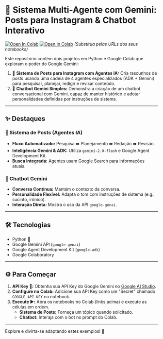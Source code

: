 # 🚀 Sistema Multi-Agente com Gemini: Posts para Instagram & Chatbot Interativo

[![Open In Colab](https://colab.research.google.com/assets/colab-badge.svg)](https://colab.research.google.com/github/avrilstihler/Agentes-de-IA/blob/main/agentes_instagram_gemini.ipynb)
[![Open In Colab](https://colab.research.google.com/assets/colab-badge.svg)]([URL_DO_SEU_NOTEBOOK_CHATBOT_AQUI](https://colab.research.google.com/github/avrilstihler/Agentes-de-IA/blob/main/chat_bot_gemini.ipynb))
*(Substitua pelas URLs dos seus notebooks)*

Este repositório contém dois projetos em Python e Google Colab que exploram o poder do Google Gemini:

1.  📸 **Sistema de Posts para Instagram com Agentes IA:** Cria rascunhos de posts usando uma cadeia de 4 agentes especializados (ADK + Gemini) para pesquisar, planejar, redigir e revisar conteúdo.
2.  💬 **Chatbot Gemini Simples:** Demonstra a criação de um chatbot conversacional com Gemini, capaz de manter histórico e adotar personalidades definidas por instruções de sistema.

---

## ✨ Destaques

### 📸 Sistema de Posts (Agentes IA)
*   **Fluxo Automatizado:** Pesquisa ➡️ Planejamento ➡️ Redação ➡️ Revisão.
*   **Inteligência Gemini & ADK:** Utiliza `gemini-2.0-flash` e Google Agent Development Kit.
*   **Busca Integrada:** Agentes usam Google Search para informações atuais.

### 💬 Chatbot Gemini
*   **Conversa Contínua:** Mantém o contexto da conversa.
*   **Personalidade Flexível:** Adapta o tom com instruções de sistema (e.g., sucinto, irônico).
*   **Interação Direta:** Mostra o uso da API `google-genai`.

---

## 🛠️ Tecnologias

*   Python 🐍
*   Google Gemini API (`google-genai`)
*   Google Agent Development Kit (`google-adk`)
*   Google Colaboratory

---

## ⚙️ Para Começar

1.  **API Key 🔑:** Obtenha sua API Key do Google Gemini no [Google AI Studio](https://aistudio.google.com/app/apikey).
2.  **Configure no Colab:** Adicione sua API Key como um "Secret" chamado `GOOGLE_API_KEY` no notebook.
3.  **Execute ▶️:** Abra os notebooks no Colab (links acima) e execute as células em ordem.
    *   **Sistema de Posts:** Forneça um tópico quando solicitado.
    *   **Chatbot:** Interaja com o bot no prompt do Colab.

---

Explore e divirta-se adaptando estes exemplos! 🎉
